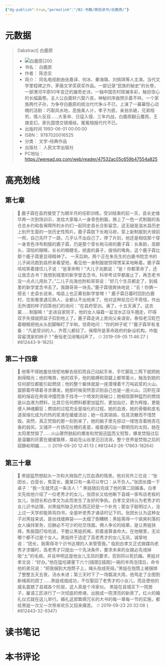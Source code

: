 ```yaml
---
{"dg-publish":true,"permalink":"/B2-书籍/微信读书/白鹿原/"}
---
```


# 元数据
> [!abstract] 白鹿原
> - ![ 白鹿原|200](https://cdn.weread.qq.com/weread/cover/78/YueWen_812443/t7_YueWen_812443.jpg)
> - 书名： 白鹿原
> - 作者： 陈忠实
> - 简介： 同名电视剧由张嘉译、何冰、秦海璐、刘佩琪等人主演。当代文学里程碑之作，茅盾文学奖获奖作品。一部记录“民族的秘史”的长卷，一部渭河平原50年变迁的雄奇史诗，一轴中国农村斑斓多彩，触目惊心的长幅画卷。主人公白嘉轩六娶六丧，神秘的序曲预示着不祥。一个家族两代子孙，为争夺白鹿原的统治代代争斗不已，上演了一幕幕惊心动魄的活剧：巧取风水地，恶施美人计，孝子为匪，亲翁杀媳，兄弟相煎，情人反目……大革命、日寇入侵、三年内战，白鹿原翻云覆雨，王旗变幻，家仇国恨交错缠结，冤冤相报代代不已。
> - 出版时间 1993-06-01 00:00:00
> - ISBN： 9787020016525
> - 分类： 文学-经典作品
> - 出版社： 人民文学出版社
> - PC地址：https://weread.qq.com/web/reader/47532ac05c659b47554a825

# 高亮划线

## 第七章

> 📌 鹿子霖在县府接受了为期半月的任职训练。受训结束的前一天，县长史维华再一次到场训示，发给大家每人一身青色制服，换上了一色一式制服的各仓总乡约和各保障所的乡约们一起同史县长合影留念，这无疑是滋水县历史上别开生面的一张历史性照片。鹿子霖脱下长袍马褂，穿上新制服到大镜前一照，自己先吓了一跳，几乎认不出自己了。停了片刻，他还是相信那个穿一身青色洋布制服的鹿子霖，仍是那个穿长袍马褂的鹿子霖：长条脸，高额头，深陷的眼睛，长长的眼睫毛，统直的鼻子，俊俏的嘴角，这个鹿子霖比那个鹿子霖更显得精神了。
一天后晌，两个正在朱先生的白鹿书院念书的儿子闻讯跑到县府来看望他，看见他一身制服就惊得愣呆呆地瞅着。鹿子霖哈哈笑着搂住儿子说：“爸革命咧！”大儿子兆鹏说：“爸！你都革命了，还让我念古书？我想到城里的新学堂去念书。科举考试早都废止了，再念老书没一点点儿用处了。”二儿子兆海也附和哥哥说：“好几个生员都走了，到城里的新学堂念书去了。我跟哥哥一块去。”鹿子霖很爽快地说：“去！你俩一搭去！史县长说来，咱县上也正筹划新学堂哩！”
鹿子霖日暮时回到白鹿村，在街巷里遇见熟人，全都认不出他来了。他对这种反应已不奇怪，作出无所谓的样子回答他们的询问：“在县府受训。满了。十五天满了。这衣裳……制服嘛！”走进自家院子，他的女人端着一盆泔水正往牛圈走，吓得双手失措就把盆子扣到地上了。鹿子霖走进上房向父亲请安。泰恒老汉眨巴着眼睛把他从头到脚瞅盯了半晌，惊奇地问：“你的辫子呢？”鹿子霖早有准备：“凡是受训的人，齐茬儿都铰了。保障所是革命政府的新设机构，咋能容留清家的辫子？”泰恒老汉闭嘴闷声了。 
> ⏱ 2019-09-05 11:46:27
{ #812443-9-1825}


## 第二十四章

> 📌 他等不得她羞怯忸怩地解去纽扣而自己动起手来，手忙脚乱三两下就把她剥得精光；他的嘴唇，他的双手，他的胳膊和双腿上都带着火，触及到她的任何部位都能引起燃烧；他的整个躯体就是一座潜埋着千万吨岩浆的火山，震颤着呼啸着寻求爆发。她那时候突然意识到自己也是一座火山，沉积在深层的熔岩在奔突冲撞而急于找寻一个喷发的突破口；她相信那种猛烈的燃烧是以血液为燃料，比其它任何燃料都更加猛烈，更加灿烂，更为辉煌，更能便人神魂癫狂；燃烧的过程完全是熔化的过程，她的血液，她的骨骼和皮毛逐渐熔化成为灼热的浆液在缓缓流动；她一任其销熔，任其流散而不惜焚毁。突然，真正焚毁的那一刻到来了，她的脑子里先掠过一缕饱含着桃杏花香的弱风，又铺开一片扬花吐穗的麦苗，接着便闪出一颗明亮的太阳，她在太阳里焚毁了……火山骤然掀起的爆发和焚毁迅猛而又短暂，爆发焚毁过后是温馨的灰雾在缓缓飘移，熔岩在山谷里汩汩流淌，整个世界是焚毁之后的寂静和明媚…… 
> ⏱ 2019-09-20 12:41:13
{ #812443-26-17863-18264}


## 第三十章

> 📌 黑娃猛然想起头一次和大拇指芒儿饮血酒的情景。他对另外三位说：“张团长，白营长，焦营长，鹿某只有一条可以夸口：从不负人。”张团长擂一下桌子：“我一生就凭这一条活人！”
黑娃随后完成了他的第二回婚事。白孝文先给他介绍了一位老秀才的女儿，张团长又给他瞅下县城一家布店老板的女儿，张团长和白孝文为此而发生了友好的争执。白孝文坚持认为老秀才的女儿识书达理，对黑娃所缺乏的东西正好是一个补充；那女子聪明过人，没上过一天学却能熟背四书，全是听老秀才诵读时记下的。张团长认为这种女子对黑娃来说，是丝线缝麻袋——太细了倒糟糕；黑娃需得一个飒爽利落的女人操持家务，应酬必不可少的社交场面。俩人争论的结果，是让黑娃抉择。焦振国打哈哈说，干脆让黑娃抓阄，抓着谁算谁命大。在他眼里，无论哪个都不过是个女人。黑娃终于选定了高老秀才的女儿玉凤，诚挚地说：“团长，我需得寻个识书达理的人来管管我。”
临到白孝文正式做媒向老秀才求婚时，高老秀才只提出一个先决条件，要求未来的女婿必先戒掉吸“土”的毛病，并且申明这是他女儿玉凤的要求，否则将以死抗婚。黑娃对孝文说：“好办。”他在猛吃硬塞下六个[插图][插图]一碗的羊肉泡馍后，命令他的弟兄说：“把我捆到大炮筒子上，绳头拴成死结。”黑娃在炮筒上被捆绑了整整五天五夜，汤水未进；第三天时下了一场瓢泼大雨，他骂走了企图割断绳索的团丁……黑娃戒烟成功，不仅娶回了老秀才的小女儿，而且使他的威名震撼了县城各个阶层，这人真是个冷家伙。
黑娃在县城买下一院房子，雇请工匠进行了一次彻底的修缮，出脱成一院漂亮的新房了。红火的婚礼仪式就在这儿举行。婚礼这部繁缛冗长的大书的每一章每一节的实施，都给黑娃一次又一次带来欢乐又招来痛苦。 
> ⏱ 2019-09-23 20:32:08
{ #812443-32-9347}


# 读书笔记

# 本书评论
